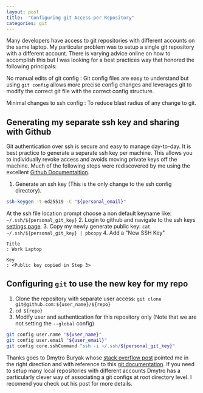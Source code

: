 ```yaml
---
layout: post
title:  "Configuring git Access per Repository"
categories: git
---
```


Many developers have access to git repositories with different accounts on the same laptop.  My particular problem was to setup a single git repository with a different account. There is varying advice online on how to accomplish this but I was looking for a best practices way that honored the following principals:

No manual edits of git config
: Git config files are easy to understand but using `git config` allows more precise config changes and leverages git to modify the correct git file with the correct config structure.

Minimal changes to ssh config
: To reduce blast radius of any change to git.

## Generating my separate ssh key and sharing with Github
Git authentication over ssh is secure and easy to manage day-to-day.  It is best practice to generate a separate ssh key per machine.  This allows you to individually revoke access and avoids moving private keys off the machine.  Much of the following steps were rediscovered by me using the excellent [Github Documentaition][1]. 

1. Generate an ssh key (This is the only change to the ssh config directory). 
```zsh
ssh-keygen -t ed25519 -C "${personal_email}" 
```
At the ssh file location prompt choose a non default keyname like: `~/.ssh/${personal_git_key}`
2. Login to github and navigate to the ssh keys [settings page](https://github.com/settings/keys).
3. Copy my newly generate public key: `cat ~/.ssh/${personal_git_key} | pbcopy`
4. Add a "New SSH Key"

    Title
    : Work Laptop

    Key
    : <Public key copied in Step 3>

## Configuring `git` to use the new key for my repo
1. Clone the repository with separate user access: `git clone git@github.com:${user_name}/${repo}` 
2. `cd ${repo}`
3. Modify user and authentication for this repository only (Note that we are not setting the `--global` config)
```zsh
git config user.name "${user_name}" 
git config user.email "${user_email}"
git config core.sshCommand "ssh -i ~/.ssh/${personal_git_key}"
```

Thanks goes to Dmytro Buryak whose [stack overflow post][2] pointed me in the right direction and with reference to this [git documentation][3].  If you need to setup many local repositories with different accounts Dmytro has a particularly clever way of associating a git configs at root directory level.  I recomend you check out his post for more details.

[1]: (https://docs.github.com/en/authentication/connecting-to-github-with-ssh/generating-a-new-ssh-key-and-adding-it-to-the-ssh-agent#generating-a-new-ssh-key)
[2]: (https://superuser.com/questions/232373/how-to-tell-git-which-private-key-to-use#answer-1664624)
[3]: (https://git-scm.com/book/en/v2/Customizing-Git-Git-Configuration)